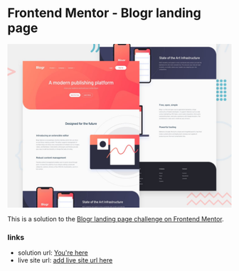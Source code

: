 # Frontend Mentor - Blogr landing page

![Design preview for the Blogr landing page coding challenge](./desktop-preview.jpg)

This is a solution to the [Blogr landing page challenge on Frontend Mentor](https://www.frontendmentor.io/challenges/blogr-landing-page-EX2RLAApP).

### links

- solution url: [You're here](https://github.com/xphstos/blogr-landing-page)
- live site url: [add live site url here]()
